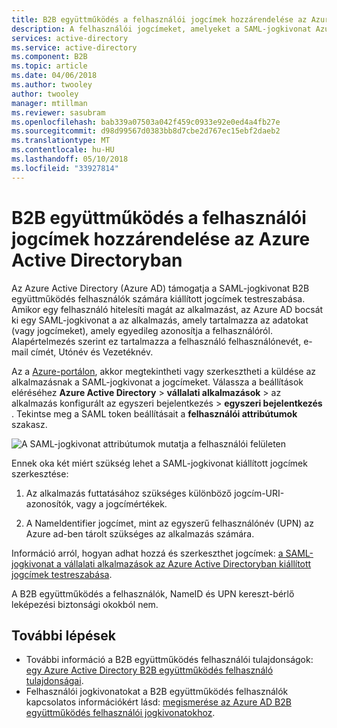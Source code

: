 ```yaml
---
title: B2B együttműködés a felhasználói jogcímek hozzárendelése az Azure Active Directoryban |} Microsoft Docs
description: A felhasználói jogcímeket, amelyeket a SAML-jogkivonat Azure Active Directory (Azure AD) B2B felhasználók testreszabása.
services: active-directory
ms.service: active-directory
ms.component: B2B
ms.topic: article
ms.date: 04/06/2018
ms.author: twooley
author: twooley
manager: mtillman
ms.reviewer: sasubram
ms.openlocfilehash: bab339a07503a042f459c0933e92e0ed4a4fb27e
ms.sourcegitcommit: d98d99567d0383bb8d7cbe2d767ec15ebf2daeb2
ms.translationtype: MT
ms.contentlocale: hu-HU
ms.lasthandoff: 05/10/2018
ms.locfileid: "33927814"
---
```

# <a name="b2b-collaboration-user-claims-mapping-in-azure-active-directory"></a>B2B együttműködés a felhasználói jogcímek hozzárendelése az Azure Active Directoryban

Az Azure Active Directory (Azure AD) támogatja a SAML-jogkivonat B2B együttműködés felhasználók számára kiállított jogcímek testreszabása. Amikor egy felhasználó hitelesíti magát az alkalmazást, az Azure AD bocsát ki egy SAML-jogkivonat a az alkalmazás, amely tartalmazza az adatokat (vagy jogcímeket), amely egyedileg azonosítja a felhasználóról. Alapértelmezés szerint ez tartalmazza a felhasználó felhasználónevét, e-mail címét, Utónév és Vezetéknév.

Az a [Azure-portálon](https://portal.azure.com), akkor megtekintheti vagy szerkesztheti a küldése az alkalmazásnak a SAML-jogkivonat a jogcímeket. Válassza a beállítások eléréséhez **Azure Active Directory** > **vállalati alkalmazások** > az alkalmazás konfigurált az egyszeri bejelentkezés > **egyszeri bejelentkezés** . Tekintse meg a SAML token beállításait a **felhasználói attribútumok** szakasz.

![A SAML-jogkivonat attribútumok mutatja a felhasználói felületen](media/active-directory-b2b-claims-mapping/view-claims-in-saml-token.png)

Ennek oka két miért szükség lehet a SAML-jogkivonat kiállított jogcímek szerkesztése:

1. Az alkalmazás futtatásához szükséges különböző jogcím-URI-azonosítók, vagy a jogcímértékek.

2. A NameIdentifier jogcímet, mint az egyszerű felhasználónév (UPN) az Azure ad-ben tárolt szükséges az alkalmazás számára.

Információ arról, hogyan adhat hozzá és szerkeszthet jogcímek: [a SAML-jogkivonat a vállalati alkalmazások az Azure Active Directoryban kiállított jogcímek testreszabása](develop/active-directory-saml-claims-customization.md).

A B2B együttműködés a felhasználók, NameID és UPN kereszt-bérlő leképezési biztonsági okokból nem.

## <a name="next-steps"></a>További lépések

- További információ a B2B együttműködés felhasználói tulajdonságok: [egy Azure Active Directory B2B együttműködés felhasználó tulajdonságai](active-directory-b2b-user-properties.md).
- Felhasználói jogkivonatokat a B2B együttműködés felhasználók kapcsolatos információkért lásd: [megismerése az Azure AD B2B együttműködés felhasználói jogkivonatokhoz](active-directory-b2b-user-token.md).

